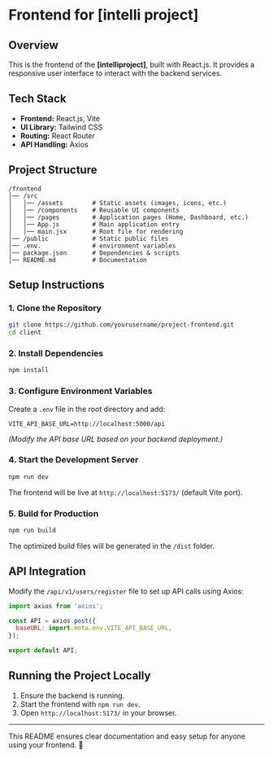 # **Frontend for [intelli project]**

## **Overview**
This is the frontend of the **[intelliproject]**, built with React.js. It provides a responsive user interface to interact with the backend services.

## **Tech Stack**
- **Frontend:** React.js, Vite  
- **UI Library:** Tailwind CSS  
- **Routing:** React Router  
- **API Handling:** Axios   

## **Project Structure**
```
/frontend
│── /src
│   │── /assets        # Static assets (images, icons, etc.)
│   │── /components    # Reusable UI components
│   │── /pages         # Application pages (Home, Dashboard, etc.)
│   │── App.js         # Main application entry
│   │── main.jsx       # Root file for rendering
│── /public            # Static public files
│── .env.              # environment variables
│── package.json       # Dependencies & scripts
│── README.md          # Documentation
```

## **Setup Instructions**

### **1. Clone the Repository**
```sh
git clone https://github.com/yourusername/project-frontend.git
cd client
```

### **2. Install Dependencies**
```sh
npm install
```

### **3. Configure Environment Variables**
Create a `.env` file in the root directory and add:
```env
VITE_API_BASE_URL=http://localhost:5000/api
```
*(Modify the API base URL based on your backend deployment.)*

### **4. Start the Development Server**
```sh
npm run dev
```
The frontend will be live at `http://localhost:5173/` (default Vite port).

### **5. Build for Production**
```sh
npm run build
```
The optimized build files will be generated in the `/dist` folder.

## **API Integration**
Modify the `/api/v1/users/register` file to set up API calls using Axios:
```js
import axios from 'axios';

const API = axios.post({
  baseURL: import.meta.env.VITE_API_BASE_URL,
});

export default API;
```

## **Running the Project Locally**
1. Ensure the backend is running.
2. Start the frontend with `npm run dev`.
3. Open `http://localhost:5173/` in your browser.

  

---

This README ensures clear documentation and easy setup for anyone using your frontend. 🚀
